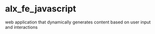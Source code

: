 # alx_fe_javascript
web application that dynamically generates content based on user input and interactions
